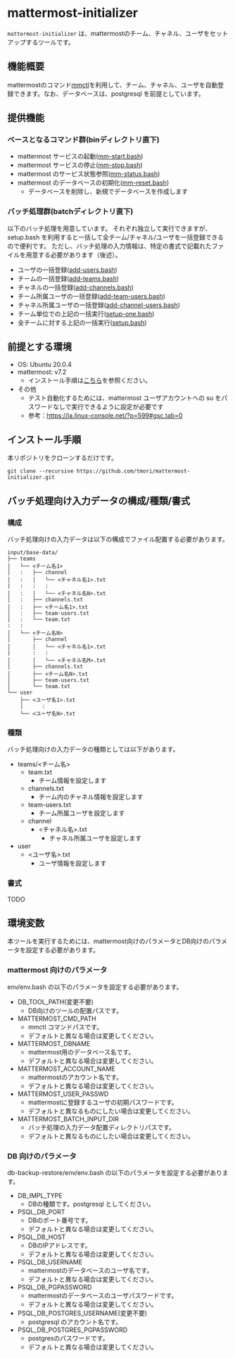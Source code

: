# mattermost-initializer
`mattermost-initializer` は、mattermostのチーム、チャネル、ユーザをセットアップするツールです。

## 機能概要

mattermostのコマンド[mmctl](https://docs.mattermost.com/manage/mmctl-command-line-tool.html)を利用して、チーム、チャネル、ユーザを自動登録できます。なお、データベースは、postgresql を前提としています。

## 提供機能

### ベースとなるコマンド群(binディレクトリ直下)

* mattermost サービスの起動([mm-start.bash](https://github.com/tmori/mattermost-initializer/blob/main/bin/mm-start.bash))
* mattermost サービスの停止([mm-stop.bash](https://github.com/tmori/mattermost-initializer/blob/main/bin/mm-stop.bash))
* mattermost のサービス状態参照([mm-status.bash](https://github.com/tmori/mattermost-initializer/blob/main/bin/mm-status.bash))
* mattermost のデータベースの初期化([mm-reset.bash](https://github.com/tmori/mattermost-initializer/blob/main/bin/mm-reset.bash))
  * データベースを削除し、新規でデータベースを作成します

### バッチ処理群(batchディレクトリ直下)
以下のバッチ処理を用意しています。
それぞれ独立して実行できますが、setup.bash を利用すると一括して全チーム/チャネル/ユーザを一括登録できるので便利です。
ただし、バッチ処理の入力情報は、特定の書式で記載れたファイルを用意する必要があります（後述）。

* ユーザの一括登録([add-users.bash](https://github.com/tmori/mattermost-initializer/blob/main/batch/add-users.bash))
* チームの一括登録([add-teams.bash](https://github.com/tmori/mattermost-initializer/blob/main/batch/add-teams.bash))
* チャネルの一括登録([add-channels.bash](https://github.com/tmori/mattermost-initializer/blob/main/batch/add-channels.bash))
* チーム所属ユーザの一括登録([add-team-users.bash](https://github.com/tmori/mattermost-initializer/blob/main/batch/add-team-users.bash))
* チャネル所属ユーザの一括登録([add-channel-users.bash](https://github.com/tmori/mattermost-initializer/blob/main/batch/add-channel-users.bash))
* チーム単位での上記の一括実行([setup-one.bash](https://github.com/tmori/mattermost-initializer/blob/main/batch/setup-one.bash))
* 全チームに対する上記の一括実行([setup.bash](https://github.com/tmori/mattermost-initializer/blob/main/batch/setup.bash))


## 前提とする環境

* OS: Ubuntu 20.0.4
* mattermost: v7.2
  * インストール手順は[こちら](https://qiita.com/kanetugu2018/items/51cdab279d81ae06aa70)を参照ください。
* その他
  * テスト自動化するためには、mattermost ユーザアカウントへの su をパスワードなしで実行できるように設定が必要です
  * 参考：https://ja.linux-console.net/?p=599#gsc.tab=0


## インストール手順

本リポジトリをクローンするだけです。

```
git clone --recursive https://github.com/tmori/mattermost-initializer.git
```

## バッチ処理向け入力データの構成/種類/書式

### 構成
バッチ処理向けの入力データは以下の構成でファイル配置する必要があります。

```
input/base-data/
├── teams
│   └── <チーム名1>
│   :   ├── channel
│   :   │   └── <チャネル名1>.txt
|   :   :   :
│   :   │   └── <チャネル名N>.txt
│   :   ├── channels.txt
│   :   ├── <チーム名1>.txt
│   :   ├── team-users.txt
│   :   └── team.txt
:   :
│   └── <チーム名N>
│       ├── channel
│       │   └── <チャネル名1>.txt
|       :   :
│       │   └── <チャネル名M>.txt
│       ├── channels.txt
│       ├── <チーム名N>.txt
│       ├── team-users.txt
│       └── team.txt
└── user
    ├── <ユーザ名1>.txt
    │      :
    └── <ユーザ名N>.txt
```

### 種類
バッチ処理向けの入力データの種類としては以下があります。

* teams/<チーム名>
  * team.txt
    * チーム情報を設定します
  * channels.txt
    * チーム内のチャネル情報を設定します
  * team-users.txt
    * チーム所属ユーザを設定します
  * channel
    * <チャネル名>.txt
      * チャネル所属ユーザを設定します
* user
  * <ユーザ名>.txt
    * ユーザ情報を設定します

### 書式

TODO

## 環境変数
本ツールを実行するためには、mattermost向けのパラメータとDB向けのパラメータを設定する必要があります。

### mattermost 向けのパラメータ
env/env.bash の以下のパラメータを設定する必要があります。

* DB_TOOL_PATH(変更不要)
  * DB向けのツールの配置パスです。
* MATTERMOST_CMD_PATH
  * mmctl コマンドパスです。
  * デフォルトと異なる場合は変更してください。
* MATTERMOST_DBNAME
  * mattermost用のデータベース名です。
  * デフォルトと異なる場合は変更してください。
* MATTERMOST_ACCOUNT_NAME
  * mattermostのアカウント名です。
  * デフォルトと異なる場合は変更してください。
* MATTERMOST_USER_PASSWD
  * mattermostに登録するユーザの初期パスワードです。
  * デフォルトと異なるものにしたい場合は変更してください。
* MATTERMOST_BATCH_INPUT_DIR
  * バッチ処理の入力データ配置ディレクトリパスです。
  * デフォルトと異なるものにしたい場合は変更してください。

### DB 向けのパラメータ
db-backup-restore/env/env.bash の以下のパラメータを設定する必要があります。
* DB_IMPL_TYPE
  * DBの種類です。postgresql としてください。
* PSQL_DB_PORT
  * DBのポート番号です。
  * デフォルトと異なる場合は変更してください。
* PSQL_DB_HOST
  * DBのIPアドレスです。
  * デフォルトと異なる場合は変更してください。
* PSQL_DB_USERNAME
  * mattermostのデータベースのユーザ名です。
  * デフォルトと異なる場合は変更してください。
* PSQL_DB_PGPASSWORD
  * mattermostのデータベースのユーザパスワードです。
  * デフォルトと異なる場合は変更してください。
* PSQL_DB_POSTGRES_USERNAME(変更不要)
  * postgresql のアカウント名です。
* PSQL_DB_POSTGRES_PGPASSWORD
  * postgresのパスワードです。
  * デフォルトと異なる場合は変更してください。
